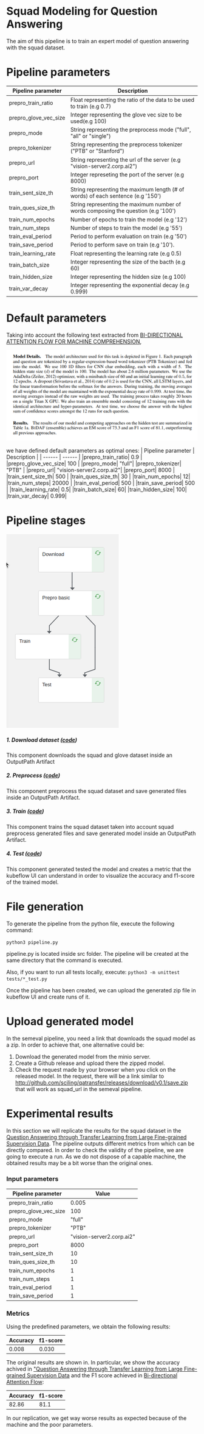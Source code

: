 # Squad Modeling for Question Answering

The aim of this pipeline is to train an expert model of question answering with the squad dataset.

# Pipeline parameters
| Pipeline parameter | Description |
| ------ | ------ |
|prepro_train_ratio| Float representing the ratio of the data to be used to train  (e.g 0.7)|
|prepro_glove_vec_size| Integer representing the glove vec size to be used(e.g 100)|
|prepro_mode| String representing the preprocess mode ("full", "all" or "single")|
|prepro_tokenizer| String representing the preprocess tokenizer ("PTB" or "Stanford")|
|prepro_url| String representing the url of the server (e.g "vision-server2.corp.ai2")|
|prepro_port| Integer represeting the port of the server (e.g 8000)|
|train_sent_size_th| String representing the maximum length (# of words) of each sentence (e.g '150')|
|train_ques_size_th| String representing the maximum number of words composing the question (e.g '100')|
|train_num_epochs| Number of epochs to train the model (e.g '12')|
|train_num_steps| Number of steps to train the model (e.g '55')|
|train_eval_period| Period to perform evaluation on train (e.g '50')|
|train_save_period| Period to perform save on train (e.g '10').|
|train_learning_rate| Float representing the learning rate (e.g 0.5)|
|train_batch_size| Integer representing the size of the bacth (e.g 60)|
|train_hidden_size| Integer representing the hidden size (e.g 100)|
|train_var_decay| Integer representing the exponential decay (e.g 0.999)|

# Default parameters #
Taking into account the following text extracted from [BI-DIRECTIONAL ATTENTION FLOW
FOR MACHINE COMPREHENSION]( https://arxiv.org/pdf/1611.01603.pdf#page=6),

![pipeline.png](./data/images/paper_snippet.png)

we have defined default parameters as optimal ones:
| Pipeline parameter | Description |
| ------ | ------ |
|prepro_train_ratio| 0.9 |
|prepro_glove_vec_size| 100 |
|prepro_mode| "full"|
|prepro_tokenizer| "PTB" |
|prepro_url| "vision-server2.corp.ai2"|
|prepro_port| 8000 |
|train_sent_size_th| 500 |
|train_ques_size_th| 30 |
|train_num_epochs| 12|
|train_num_steps| 20000 |
|train_eval_period| 500 |
|train_save_period| 500 |
|train_learning_rate| 0.5|
|train_batch_size| 60|
|train_hidden_size| 100|
|train_var_decay| 0.999|

# Pipeline stages #

![pipeline.png](./data/images/squad.png)

##### 1. Download dataset ([code](./src/squad/download.py))
This component downloads the squad and glove dataset inside an OutputPath Artifact

##### 2. Preprocess ([code](./src/squad/prepro.py))
This component preprocess the squad dataset and save generated files inside an OutputPath Artifact.

##### 3. Train ([code](./src/squad/train.py))
This component trains the squad dataset taken into account squad preprocess generated files and save generated model inside an OutputPath Artifact.

##### 4. Test ([code](./src/squad/test.py))
This component generated tested the model and creates a metric that the kubeflow UI can understand in order to visualize the accuracy and f1-score of the trained model.

# File generation #
To generate the pipeline from the python file, execute the following command:

```python3 pipeline.py```

pipeline.py is located inside src folder. The pipeline will be created at the same directory that the command is executed.

Also, if you want to run all tests locally, execute:
```python3 -m unittest tests/*_test.py```

Once the pipeline has been created, we can upload the generated zip file in kubeflow UI and create runs of it.

# Upload generated model

In the semeval pipeline, you need a link that downloads the squad model as a zip. In order to achieve that, one alternative could be:

1.  Download the generated model from the minio server.
2.  Create a Github release and upload there the zipped model.
3.  Check the request made by your browser when you click on the released model. In the request, there will be a link similar to http://github.com/sciling/qatransfer/releases/download/v0.1/save.zip that will work as squad_url in the semeval pipeline.


# Experimental results #

In this section we will replicate the results for the squad dataset in the [Question Answering through Transfer Learning from Large Fine-grained Supervision Data](https://github.com/sciling/qatransfer/blob/master/run.md).
The pipeline outputs different metrics from which can be directly compared.
In order to check the validity of the pipeline, we are going to execute a run. As we do not dispose of a capable machine, the obtained results may be a bit worse than the original ones.

### Input parameters ###
| Pipeline parameter | Value |
| ------ | ------ |
|prepro_train_ratio|0.005|
|prepro_glove_vec_size|100|
|prepro_mode|"full"|
|prepro_tokenizer|"PTB"|
|prepro_url|"vision-server2.corp.ai2"|
|prepro_port|8000|
|train_sent_size_th|10|
|train_ques_size_th|10|
|train_num_epochs|1|
|train_num_steps|1|
|train_eval_period|1|
|train_save_period|1|

### Metrics ###
Using the predefined parameters, we obtain the following results:

| Accuracy | f1-score |
| ------ | ------ |
| 0.008	 | 0.030 |

The original results are shown in. In particular, we show the accuracy achived in ["Question Answering through Transfer Learning from Large Fine-grained Supervision Data](https://www.aclweb.org/anthology/P17-2081.pdf) and the F1 score achieved in [Bi-directional Attention Flow](https://arxiv.org/pdf/1611.01603.pdf):

| Accuracy | f1-score |
| ------ | ------ |
| 82.86 | 81.1 |

In our replication, we get way worse results as expected because of the machine and the poor parameters.
